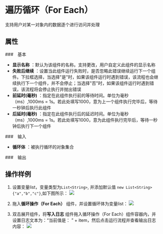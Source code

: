 # 遍历循环（For Each）

支持用户对某一对象内的数据逐个进行访问并处理

## 属性
###　基本
- **显示名称** ：默认为该组件的名称。支持更改，用户自定义此组件的显示名称
- **失败后继续** ：设置当此组件运行失败时，是否忽略此错误继续运行下一个组件。下拉框选择，当选择"是"时，如果该组件运行时遇到错误，该流程也会继续执行下一个组件，并不会停止；当选择"否"时，如果该组件运行时遇到错误，该流程将会停止执行并抛出错误
- **前延时(毫秒)** ：指定在此组件执行前的等待时间。单位为毫秒（ms）,1000ms = 1s。若此处填写1000，意为上一个组件执行完毕后，等待一秒钟后执行此组件
- **后延时(毫秒)** ：指定在此组件执行后的延迟时间。单位为毫秒（ms）,1000ms = 1s。若此处填写1000，意为此组件执行完毕后，等待一秒钟后执行下一个组件

###　输入
- **循环体** ：被执行循环的对象集合

###　输出


## 操作样例
1. 设置变量list，变量类型为`List<String>`, 并添加默认值 `new List<String>{"a","b","c"}`,如下图所示：
![](https://docimages.blob.core.chinacloudapi.cn/images/Activities/forEach-1.png)

2. 拖入**循环操作（For Each）** 组件，并设置循环体为变量list：
![](https://docimages.blob.core.chinacloudapi.cn/images/Activities/forEach-2.png)

2. 双击展开组件，将**写入日志** 组件拖入循环操作（For Each）组件容器内，并设置日志文本为：“当前值是： ” + item，然后点击运行流程并查看输出日志内容：
![](https://docimages.blob.core.chinacloudapi.cn/images/Activities/forEach-3.png)

